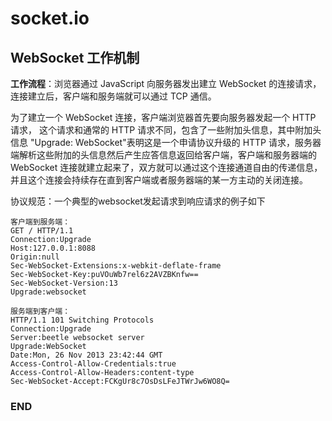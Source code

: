# socket.io

## WebSocket 工作机制
**工作流程**：浏览器通过 JavaScript 向服务器发出建立 WebSocket 的连接请求，
连接建立后，客户端和服务端就可以通过 TCP 通信。

为了建立一个 WebSocket 连接，客户端浏览器首先要向服务器发起一个 HTTP 请求，
这个请求和通常的 HTTP 请求不同，包含了一些附加头信息，其中附加头信息
"Upgrade: WebSocket"表明这是一个申请协议升级的 HTTP 请求，服务器端解析这些附加的头信息然后产生应答信息返回给客户端，客户端和服务器端的 WebSocket 连接就建立起来了，双方就可以通过这个连接通道自由的传递信息，并且这个连接会持续存在直到客户端或者服务器端的某一方主动的关闭连接。

协议规范：一个典型的websocket发起请求到响应请求的例子如下
```
客户端到服务端：
GET / HTTP/1.1
Connection:Upgrade
Host:127.0.0.1:8088
Origin:null
Sec-WebSocket-Extensions:x-webkit-deflate-frame
Sec-WebSocket-Key:puVOuWb7rel6z2AVZBKnfw==
Sec-WebSocket-Version:13
Upgrade:websocket

服务端到客户端：
HTTP/1.1 101 Switching Protocols
Connection:Upgrade
Server:beetle websocket server
Upgrade:WebSocket
Date:Mon, 26 Nov 2013 23:42:44 GMT
Access-Control-Allow-Credentials:true
Access-Control-Allow-Headers:content-type
Sec-WebSocket-Accept:FCKgUr8c7OsDsLFeJTWrJw6WO8Q=
```


### END
